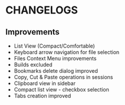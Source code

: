 # CHANGELOGS

## Improvements

- List View (Compact/Comfortable)
- Keyboard arrow navigation for file selection
- Files Context Menu improvements
- Builds excluded
- Bookmarks delete dialog improved
- Copy, Cut & Paste operations in sessions
- Clipboard view in sidebar
- Compact list view - checkbox selection
- Tabs creation improved